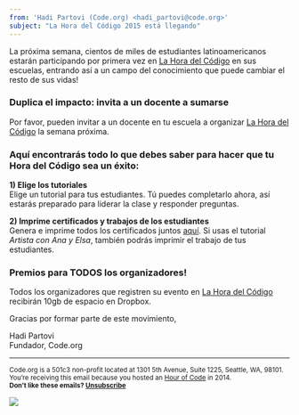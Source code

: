 ```yaml
---
from: 'Hadi Partovi (Code.org) <hadi_partovi@code.org>'
subject: "La Hora del Código 2015 está llegando"
---
```


La próxima semana, cientos de miles de estudiantes latinoamericanos estarán participando por primera vez en [La Hora del Código](https://hourofcode.com/la) en sus escuelas, entrando así a un campo del conocimiento que puede cambiar el resto de sus vidas!

### Duplica el impacto: invita a un docente a sumarse <br/>
Por favor, pueden invitar a un docente en tu escuela a organizar [La Hora del Código](https://hourofcode.com/la) la semana próxima.


### Aquí encontrarás todo lo que debes saber para hacer que tu Hora del Código sea un éxito:

**1) Elige los tutoriales**<br/>
Elige un tutorial para tus estudiantes. Tú puedes completarlo ahora, así estarás preparado para liderar la clase y responder preguntas.

**2) Imprime certificados y trabajos de los estudiantes**<br/>
Genera e imprime todos los certificados juntos [aquí](https://code.org/certificates). Si usas el tutorial *Artista con Ana y Elsa*, también podrás imprimir el trabajo de tus estudiantes.

### Premios para TODOS los organizadores!

Todos los organizadores que registren su evento en [La Hora del Código](https://hourofcode.com/la) recibirán 10gb de espacio en Dropbox.

Gracias por formar parte de este movimiento, 

Hadi Partovi <br/>
Fundador, Code.org

<p>
<hr/>
<small>
Code.org is a 501c3 non-profit located at 1301 5th Avenue, Suite 1225, Seattle, WA, 98101. You’re receiving this email because you hosted an <a href="https://hourofcode.com/">Hour of Code</a> in 2014. <br /><strong>Don’t like these emails? <a href="<%= unsubscribe_link %>">Unsubscribe</a></strong>
</small></p>

![](<%= tracking_pixel %>)
 